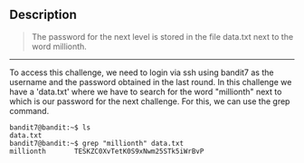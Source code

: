 ## Description

> The password for the next level is stored in the file data.txt next to the word millionth.
---

To access this challenge, we need to login via ssh using bandit7 as the username and the password obtained in the last round. In this challenge we have a 'data.txt' where we have to search for the word "millionth" next to which is our password for the next challenge.
For this, we can use the grep command.

    bandit7@bandit:~$ ls
    data.txt
    bandit7@bandit:~$ grep "millionth" data.txt
    millionth       TESKZC0XvTetK0S9xNwm25STk5iWrBvP
